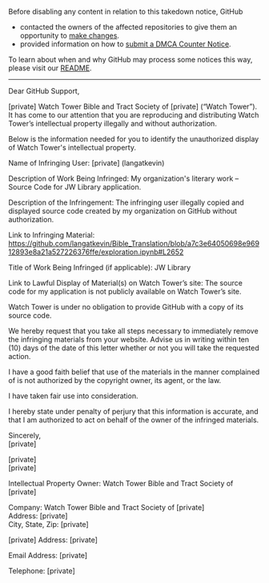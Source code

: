 Before disabling any content in relation to this takedown notice, GitHub
- contacted the owners of the affected repositories to give them an opportunity to [make changes](https://docs.github.com/en/github/site-policy/dmca-takedown-policy#a-how-does-this-actually-work).
- provided information on how to [submit a DMCA Counter Notice](https://docs.github.com/en/articles/guide-to-submitting-a-dmca-counter-notice).

To learn about when and why GitHub may process some notices this way, please visit our [README](https://github.com/github/dmca/blob/master/README.md#anatomy-of-a-takedown-notice).

---

Dear GitHub Support,

[private] Watch Tower Bible and Tract Society of [private] (“Watch Tower”). It has come to our attention that you are reproducing and distributing Watch Tower’s intellectual property illegally and without authorization.

Below is the information needed for you to identify the unauthorized display of Watch Tower's intellectual property.

Name of Infringing User: [private] (langatkevin)

Description of Work Being Infringed: My organization's literary work – Source Code for JW Library application.

Description of the Infringement: The infringing user illegally copied and displayed source code created by my organization on GitHub without authorization.

Link to Infringing Material: https://github.com/langatkevin/Bible_Translation/blob/a7c3e64050698e96912893e8a21a527226376ffe/exploration.ipynb#L2652

Title of Work Being Infringed (if applicable):  JW Library

Link to Lawful Display of Material(s) on Watch Tower’s site:  The source code for my application is not publicly available on Watch Tower’s site.

Watch Tower is under no obligation to provide GitHub with a copy of its source code.

We hereby request that you take all steps necessary to immediately remove the infringing materials from your website. Advise us in writing within ten (10) days of the date of this letter whether or not you will take the requested action.

I have a good faith belief that use of the materials in the manner complained of is not authorized by the copyright owner, its agent, or the law. 

I have taken fair use into consideration.

I hereby state under penalty of perjury that this information is accurate, and that I am authorized to act on behalf of the owner of the infringed materials.

 Sincerely,  
[private]

[private]  
[private]  
 
Intellectual Property Owner:    Watch Tower Bible and Tract Society of [private]  

Company: Watch Tower Bible and Tract Society of [private]  
Address: [private]  
City, State, Zip: [private]  

[private] Address: [private]  

Email Address: [private]  

Telephone: [private]  
